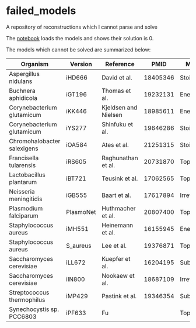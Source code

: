 # failed_models
A repository of reconstructions which I cannot parse and solve

The [notebook](failed_models.ipynb) loads the models and shows their solution is 0.

The models which cannot be solved are summarized below:

| Organism                    | Version   | Reference            | PMID     | Mongoose      | COBRA      |
|-----------------------------|-----------|----------------------|----------|---------------|------------|
| Aspergillus nidulans        | iHD666    | David et al.         | 18405346 | StoichBlocked | FALSE      |
| Buchnera aphidicola         | iGT196    | Thomas et al.        | 19232131 | EnergyBlocked | FALSE      |
| Corynebacterium glutamicum  | iKK446    | Kjeldsen and Nielsen | 18985611 | EnergyBlocked | FALSE      |
| Corynebacterium glutamicum  | iYS277    | Shinfuku et al.      | 19646286 | StoichBlocked | FALSE      |
| Chromohalobacter salexigens | iOA584    | Ates et al.          | 21251315 | StoichBlocked | FALSE      |
| Francisella tularensis      | iRS605    | Raghunathan et al.   | 20731870 | TopBlocked    | FALSE      |
| Lactobacillus plantarum     | iBT721    | Teusink et al.       | 17062565 | TopBlocked    | FALSE      |
| Neisseria meningitidis      | iGB555    | Baart et al.         | 17617894 | IrrevBlocked  | FALSE      |
| Plasmodium falciparum       | PlasmoNet | Huthmacher et al.    | 20807400 | TopBlocked    | FALSE      |
| Staphylococcus aureus       | iMH551    | Heinemann et al.     | 16155945 | EnergyBlocked | FALSE      |
| Staphylococcus aureus       | S_aureus  | Lee et al.           | 19376871 | TopBlocked    | not parsed |
| Saccharomyces cerevisiae    | iLL672    | Kuepfer et al.       | 16204195 | Subset        | FALSE      |
| Saccharomyces cerevisiae    | iIN800    | Nookaew et al.       | 18687109 | IrrevBlocked  | FALSE      |
| Streptococcus thermophilus  | iMP429    | Pastink et al.       | 19346354 | Subset        | not parsed |
| Synechocystis sp. PCC6803   | iPF633    | Fu                   |          | TopBlocked    | not parsed |

